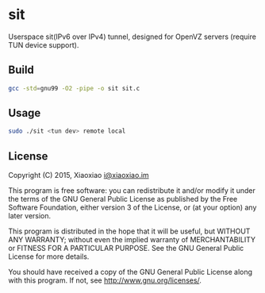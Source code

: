 # sit #

Userspace sit(IPv6 over IPv4) tunnel, designed for OpenVZ servers (require TUN device support).

## Build ##

```bash
gcc -std=gnu99 -O2 -pipe -o sit sit.c
```

## Usage ##

```bash
sudo ./sit <tun dev> remote local
```

## License ##

Copyright (C) 2015, Xiaoxiao <i@xiaoxiao.im>

This program is free software: you can redistribute it and/or modify
it under the terms of the GNU General Public License as published by
the Free Software Foundation, either version 3 of the License, or
(at your option) any later version.

This program is distributed in the hope that it will be useful,
but WITHOUT ANY WARRANTY; without even the implied warranty of
MERCHANTABILITY or FITNESS FOR A PARTICULAR PURPOSE.  See the
GNU General Public License for more details.

You should have received a copy of the GNU General Public License
along with this program. If not, see <http://www.gnu.org/licenses/>.
